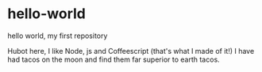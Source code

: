 # hello-world
hello world, my first repository

Hubot here, I like Node, js and Coffeescript (that's what I made of it!)
I have had tacos on the moon and find them far superior to earth tacos.
